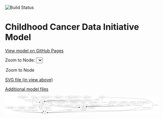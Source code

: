 <link rel='stylesheet' href="assets/style.css">
<link rel='stylesheet' href="https://unpkg.com/leaflet@1.5.1/dist/leaflet.css" integrity="sha512-xwE/Az9zrjBIphAcBb3F6JVqxf46+CDLwfLMHloNu6KEQCAWi6HcDUbeOfBIptF7tcCzusKFjFw2yuvEpDL9wQ==" crossorigin="">
<script type="text/javascript" src="https://code.jquery.com/jquery-3.2.1.min.js"></script>
<script type="text/javascript"  src="https://unpkg.com/leaflet@1.5.1/dist/leaflet.js"></script>
<script type="text/javascript" src="assets/actions.js"></script>

![Build Status](https://github.com/CBIIT/ccdi-model/actions/workflows/model-test-and-deploy.yml/badge.svg)

# Childhood Cancer Data Initiative Model

[View model on GitHub Pages](https://cbiit.github.io/ccdi-model/)



Zoom to Node: <select id="node_select">
  <option value="">Zoom to Node</option>
</select>
<div id="model"></div>

<p>
<a href="./model-desc/ccdi-model.svg">SVG file (in view above)</a>
<p>
<a href="./model-desc">Additional model files</a>
<div id='graph' style='display:off;'>
<svg width="2536pt" height="305pt"
 viewBox="0.00 0.00 2536.09 305.00" xmlns="http://www.w3.org/2000/svg" xmlns:xlink="http://www.w3.org/1999/xlink">
<g id="graph0" class="graph" transform="scale(1 1) rotate(0) translate(4 301)">
<title>Perl</title>
<polygon fill="#ffffff" stroke="transparent" points="-4,4 -4,-301 2532.0923,-301 2532.0923,4 -4,4"/>
<!-- therapeutic_procedure -->
<g id="node1" class="node">
<title>therapeutic_procedure</title>
<ellipse fill="none" stroke="#000000" cx="922.0923" cy="-192" rx="117.7793" ry="18"/>
<text text-anchor="middle" x="922.0923" y="-188.3" font-family="Times,serif" font-size="14.00" fill="#000000">therapeutic_procedure</text>
</g>
<!-- participant -->
<g id="node14" class="node">
<title>participant</title>
<ellipse fill="none" stroke="#000000" cx="1289.0923" cy="-105" rx="62.2891" ry="18"/>
<text text-anchor="middle" x="1289.0923" y="-101.3" font-family="Times,serif" font-size="14.00" fill="#000000">participant</text>
</g>
<!-- therapeutic_procedure&#45;&gt;participant -->
<g id="edge18" class="edge">
<title>therapeutic_procedure&#45;&gt;participant</title>
<path fill="none" stroke="#000000" d="M929.69,-173.8262C935.4615,-162.4174 944.5559,-148.4922 957.0923,-141 978.9257,-127.9516 1126.8338,-115.8759 1217.7098,-109.5708"/>
<polygon fill="#000000" stroke="#000000" points="1218.2153,-113.0445 1227.9521,-108.8678 1217.7359,-106.0609 1218.2153,-113.0445"/>
<text text-anchor="middle" x="1050.0923" y="-144.8" font-family="Times,serif" font-size="14.00" fill="#000000">of_therapeutic_procedure</text>
</g>
<!-- study_personnel -->
<g id="node2" class="node">
<title>study_personnel</title>
<ellipse fill="none" stroke="#000000" cx="87.0923" cy="-105" rx="87.1846" ry="18"/>
<text text-anchor="middle" x="87.0923" y="-101.3" font-family="Times,serif" font-size="14.00" fill="#000000">study_personnel</text>
</g>
<!-- study -->
<g id="node22" class="node">
<title>study</title>
<ellipse fill="none" stroke="#000000" cx="652.0923" cy="-18" rx="36.2938" ry="18"/>
<text text-anchor="middle" x="652.0923" y="-14.3" font-family="Times,serif" font-size="14.00" fill="#000000">study</text>
</g>
<!-- study_personnel&#45;&gt;study -->
<g id="edge11" class="edge">
<title>study_personnel&#45;&gt;study</title>
<path fill="none" stroke="#000000" d="M100.5484,-87.0407C110.3785,-75.4131 124.7973,-61.1519 141.0923,-54 182.9398,-35.6331 487.0154,-23.5521 605.2471,-19.5036"/>
<polygon fill="#000000" stroke="#000000" points="605.5561,-22.9952 615.432,-19.159 605.3193,-15.9992 605.5561,-22.9952"/>
<text text-anchor="middle" x="210.5923" y="-57.8" font-family="Times,serif" font-size="14.00" fill="#000000">of_study_personnel</text>
</g>
<!-- study_funding -->
<g id="node3" class="node">
<title>study_funding</title>
<ellipse fill="none" stroke="#000000" cx="269.0923" cy="-105" rx="77.1866" ry="18"/>
<text text-anchor="middle" x="269.0923" y="-101.3" font-family="Times,serif" font-size="14.00" fill="#000000">study_funding</text>
</g>
<!-- study_funding&#45;&gt;study -->
<g id="edge25" class="edge">
<title>study_funding&#45;&gt;study</title>
<path fill="none" stroke="#000000" d="M274.5846,-86.8729C279.0276,-75.4839 286.4868,-61.563 298.0923,-54 323.2955,-37.5755 515.0941,-25.3032 605.3754,-20.3733"/>
<polygon fill="#000000" stroke="#000000" points="605.8078,-23.8552 615.6051,-19.8225 605.4313,-16.8653 605.8078,-23.8552"/>
<text text-anchor="middle" x="360.0923" y="-57.8" font-family="Times,serif" font-size="14.00" fill="#000000">of_study_funding</text>
</g>
<!-- pathology_file -->
<g id="node4" class="node">
<title>pathology_file</title>
<ellipse fill="none" stroke="#000000" cx="1351.0923" cy="-279" rx="76.0865" ry="18"/>
<text text-anchor="middle" x="1351.0923" y="-275.3" font-family="Times,serif" font-size="14.00" fill="#000000">pathology_file</text>
</g>
<!-- sample -->
<g id="node23" class="node">
<title>sample</title>
<ellipse fill="none" stroke="#000000" cx="614.0923" cy="-192" rx="44.393" ry="18"/>
<text text-anchor="middle" x="614.0923" y="-188.3" font-family="Times,serif" font-size="14.00" fill="#000000">sample</text>
</g>
<!-- pathology_file&#45;&gt;sample -->
<g id="edge12" class="edge">
<title>pathology_file&#45;&gt;sample</title>
<path fill="none" stroke="#000000" d="M1329.2008,-261.7572C1312.6344,-249.815 1288.763,-234.8754 1265.0923,-228 1137.4199,-190.9162 797.9231,-233.6377 667.0923,-210 663.3837,-209.33 659.5825,-208.4498 655.8017,-207.4387"/>
<polygon fill="#000000" stroke="#000000" points="656.5019,-203.9958 645.9196,-204.5103 654.513,-210.7073 656.5019,-203.9958"/>
<text text-anchor="middle" x="1359.0923" y="-231.8" font-family="Times,serif" font-size="14.00" fill="#000000">of_pathology_file</text>
</g>
<!-- study_admin -->
<g id="node5" class="node">
<title>study_admin</title>
<ellipse fill="none" stroke="#000000" cx="435.0923" cy="-105" rx="70.3881" ry="18"/>
<text text-anchor="middle" x="435.0923" y="-101.3" font-family="Times,serif" font-size="14.00" fill="#000000">study_admin</text>
</g>
<!-- study_admin&#45;&gt;study -->
<g id="edge1" class="edge">
<title>study_admin&#45;&gt;study</title>
<path fill="none" stroke="#000000" d="M427.8408,-86.9813C424.799,-76.2115 423.4982,-62.9313 431.0923,-54 442.2803,-40.842 544.4417,-28.6034 605.8747,-22.3489"/>
<polygon fill="#000000" stroke="#000000" points="606.5008,-25.8038 616.1022,-21.3244 605.8031,-18.8386 606.5008,-25.8038"/>
<text text-anchor="middle" x="487.5923" y="-57.8" font-family="Times,serif" font-size="14.00" fill="#000000">of_study_admin</text>
</g>
<!-- radiology_file -->
<g id="node6" class="node">
<title>radiology_file</title>
<ellipse fill="none" stroke="#000000" cx="1961.0923" cy="-192" rx="73.387" ry="18"/>
<text text-anchor="middle" x="1961.0923" y="-188.3" font-family="Times,serif" font-size="14.00" fill="#000000">radiology_file</text>
</g>
<!-- radiology_file&#45;&gt;participant -->
<g id="edge30" class="edge">
<title>radiology_file&#45;&gt;participant</title>
<path fill="none" stroke="#000000" d="M1914.4766,-177.9763C1894.2479,-171.6442 1870.3661,-163.8354 1849.0923,-156 1832.8271,-150.0093 1830.0182,-144.7362 1813.0923,-141 1616.3365,-97.5688 1559.499,-151.9151 1360.0923,-123 1354.6651,-122.213 1349.0516,-121.1804 1343.4686,-120.0072"/>
<polygon fill="#000000" stroke="#000000" points="1344.023,-116.5446 1333.4988,-117.7664 1342.4878,-123.3742 1344.023,-116.5446"/>
<text text-anchor="middle" x="1908.0923" y="-144.8" font-family="Times,serif" font-size="14.00" fill="#000000">of_radiology_file</text>
</g>
<!-- cytogenomic_file -->
<g id="node7" class="node">
<title>cytogenomic_file</title>
<ellipse fill="none" stroke="#000000" cx="284.0923" cy="-279" rx="89.8845" ry="18"/>
<text text-anchor="middle" x="284.0923" y="-275.3" font-family="Times,serif" font-size="14.00" fill="#000000">cytogenomic_file</text>
</g>
<!-- cytogenomic_file&#45;&gt;sample -->
<g id="edge6" class="edge">
<title>cytogenomic_file&#45;&gt;sample</title>
<path fill="none" stroke="#000000" d="M292.0685,-260.8744C298.0729,-249.486 307.4424,-235.5653 320.0923,-228 359.3972,-204.4935 486.3383,-196.2697 559.9346,-193.4416"/>
<polygon fill="#000000" stroke="#000000" points="560.0845,-196.9385 569.9506,-193.0773 559.83,-189.9432 560.0845,-196.9385"/>
<text text-anchor="middle" x="391.5923" y="-231.8" font-family="Times,serif" font-size="14.00" fill="#000000">of_cytogenomic_file</text>
</g>
<!-- diagnosis -->
<g id="node8" class="node">
<title>diagnosis</title>
<ellipse fill="none" stroke="#000000" cx="2107.0923" cy="-192" rx="54.6905" ry="18"/>
<text text-anchor="middle" x="2107.0923" y="-188.3" font-family="Times,serif" font-size="14.00" fill="#000000">diagnosis</text>
</g>
<!-- diagnosis&#45;&gt;participant -->
<g id="edge29" class="edge">
<title>diagnosis&#45;&gt;participant</title>
<path fill="none" stroke="#000000" d="M2065.0924,-180.412C2037.2918,-172.4871 2003.5633,-162.3123 1990.0923,-156 1979.0413,-150.8217 1978.7375,-144.6505 1967.0923,-141 1902.7075,-120.8169 1426.9159,-132.3466 1360.0923,-123 1354.6612,-122.2404 1349.0451,-121.2259 1343.4605,-120.0639"/>
<polygon fill="#000000" stroke="#000000" points="1344.0114,-116.6008 1333.4888,-117.8364 1342.4852,-123.4324 1344.0114,-116.6008"/>
<text text-anchor="middle" x="2034.5923" y="-144.8" font-family="Times,serif" font-size="14.00" fill="#000000">of_diagnosis</text>
</g>
<!-- follow_up -->
<g id="node9" class="node">
<title>follow_up</title>
<ellipse fill="none" stroke="#000000" cx="731.0923" cy="-192" rx="55.4913" ry="18"/>
<text text-anchor="middle" x="731.0923" y="-188.3" font-family="Times,serif" font-size="14.00" fill="#000000">follow_up</text>
</g>
<!-- follow_up&#45;&gt;participant -->
<g id="edge2" class="edge">
<title>follow_up&#45;&gt;participant</title>
<path fill="none" stroke="#000000" d="M759.4816,-176.4546C782.6132,-164.5779 816.5021,-148.9405 848.0923,-141 915.9336,-123.9474 1110.4486,-112.9376 1217.0632,-108.0033"/>
<polygon fill="#000000" stroke="#000000" points="1217.2693,-111.4976 1227.0991,-107.5448 1216.9498,-104.5049 1217.2693,-111.4976"/>
<text text-anchor="middle" x="893.0923" y="-144.8" font-family="Times,serif" font-size="14.00" fill="#000000">of_follow_up</text>
</g>
<!-- cell_line -->
<g id="node10" class="node">
<title>cell_line</title>
<ellipse fill="none" stroke="#000000" cx="475.0923" cy="-279" rx="49.2915" ry="18"/>
<text text-anchor="middle" x="475.0923" y="-275.3" font-family="Times,serif" font-size="14.00" fill="#000000">cell_line</text>
</g>
<!-- cell_line&#45;&gt;study -->
<g id="edge16" class="edge">
<title>cell_line&#45;&gt;study</title>
<path fill="none" stroke="#000000" d="M466.0473,-260.9287C453.2569,-232.5258 434.1645,-176.9729 460.0923,-141 474.8844,-120.477 492.0058,-135.3365 514.0923,-123 535.8525,-110.8457 537.4418,-102.3327 557.0923,-87 578.5546,-70.2536 603.4775,-52.2018 622.4098,-38.764"/>
<polygon fill="#000000" stroke="#000000" points="624.5083,-41.5668 630.6529,-32.9358 620.4671,-35.8511 624.5083,-41.5668"/>
<text text-anchor="middle" x="500.5923" y="-144.8" font-family="Times,serif" font-size="14.00" fill="#000000">of_cell_line</text>
</g>
<!-- cell_line&#45;&gt;sample -->
<g id="edge17" class="edge">
<title>cell_line&#45;&gt;sample</title>
<path fill="none" stroke="#000000" d="M468.4815,-260.711C465.8957,-250.1094 465.0114,-237.1 472.0923,-228 483.1801,-213.7504 525.6494,-204.2332 561.2795,-198.5824"/>
<polygon fill="#000000" stroke="#000000" points="562.2306,-201.9783 571.5942,-197.0211 561.183,-195.0572 562.2306,-201.9783"/>
<text text-anchor="middle" x="512.5923" y="-231.8" font-family="Times,serif" font-size="14.00" fill="#000000">of_cell_line</text>
</g>
<!-- medical_history -->
<g id="node11" class="node">
<title>medical_history</title>
<ellipse fill="none" stroke="#000000" cx="1784.0923" cy="-192" rx="85.2851" ry="18"/>
<text text-anchor="middle" x="1784.0923" y="-188.3" font-family="Times,serif" font-size="14.00" fill="#000000">medical_history</text>
</g>
<!-- medical_history&#45;&gt;participant -->
<g id="edge15" class="edge">
<title>medical_history&#45;&gt;participant</title>
<path fill="none" stroke="#000000" d="M1740.7324,-176.484C1705.9,-164.7065 1655.4766,-149.1881 1610.0923,-141 1500.4635,-121.2211 1470.0667,-140.757 1360.0923,-123 1354.7569,-122.1385 1349.2362,-121.067 1343.7388,-119.8789"/>
<polygon fill="#000000" stroke="#000000" points="1344.4419,-116.4494 1333.9136,-117.6346 1342.883,-123.2736 1344.4419,-116.4494"/>
<text text-anchor="middle" x="1741.0923" y="-144.8" font-family="Times,serif" font-size="14.00" fill="#000000">of_medical_history</text>
</g>
<!-- pdx -->
<g id="node12" class="node">
<title>pdx</title>
<ellipse fill="none" stroke="#000000" cx="594.0923" cy="-105" rx="27.8951" ry="18"/>
<text text-anchor="middle" x="594.0923" y="-101.3" font-family="Times,serif" font-size="14.00" fill="#000000">pdx</text>
</g>
<!-- pdx&#45;&gt;study -->
<g id="edge20" class="edge">
<title>pdx&#45;&gt;study</title>
<path fill="none" stroke="#000000" d="M602.6297,-87.5118C607.8089,-77.4324 614.8089,-64.6824 622.0923,-54 624.6889,-50.1916 627.6056,-46.3056 630.5734,-42.563"/>
<polygon fill="#000000" stroke="#000000" points="633.403,-44.6324 637.048,-34.6843 627.9949,-40.188 633.403,-44.6324"/>
<text text-anchor="middle" x="646.0923" y="-57.8" font-family="Times,serif" font-size="14.00" fill="#000000">of_pdx</text>
</g>
<!-- pdx&#45;&gt;sample -->
<g id="edge21" class="edge">
<title>pdx&#45;&gt;sample</title>
<path fill="none" stroke="#000000" d="M608.6474,-120.6401C613.2341,-126.5666 617.7203,-133.6644 620.0923,-141 622.4041,-148.1494 622.5433,-156.1191 621.69,-163.594"/>
<polygon fill="#000000" stroke="#000000" points="618.1985,-163.2451 619.9457,-173.6948 625.0964,-164.4363 618.1985,-163.2451"/>
<text text-anchor="middle" x="647.0923" y="-144.8" font-family="Times,serif" font-size="14.00" fill="#000000">of_pdx</text>
</g>
<!-- study_arm -->
<g id="node13" class="node">
<title>study_arm</title>
<ellipse fill="none" stroke="#000000" cx="700.0923" cy="-105" rx="59.5901" ry="18"/>
<text text-anchor="middle" x="700.0923" y="-101.3" font-family="Times,serif" font-size="14.00" fill="#000000">study_arm</text>
</g>
<!-- study_arm&#45;&gt;study -->
<g id="edge31" class="edge">
<title>study_arm&#45;&gt;study</title>
<path fill="none" stroke="#000000" d="M690.1466,-86.9735C683.364,-74.6801 674.2692,-58.1956 666.6715,-44.4249"/>
<polygon fill="#000000" stroke="#000000" points="669.593,-42.4747 661.6976,-35.4097 663.4639,-45.8563 669.593,-42.4747"/>
<text text-anchor="middle" x="727.5923" y="-57.8" font-family="Times,serif" font-size="14.00" fill="#000000">of_study_arm</text>
</g>
<!-- participant&#45;&gt;study -->
<g id="edge14" class="edge">
<title>participant&#45;&gt;study</title>
<path fill="none" stroke="#000000" d="M1232.5628,-97.2793C1107.8112,-80.241 811.0158,-39.7054 697.4039,-24.1886"/>
<polygon fill="#000000" stroke="#000000" points="697.6916,-20.6954 687.3099,-22.8099 696.7443,-27.6311 697.6916,-20.6954"/>
<text text-anchor="middle" x="1059.5923" y="-57.8" font-family="Times,serif" font-size="14.00" fill="#000000">of_participant</text>
</g>
<!-- sequencing_file -->
<g id="node15" class="node">
<title>sequencing_file</title>
<ellipse fill="none" stroke="#000000" cx="880.0923" cy="-279" rx="83.3857" ry="18"/>
<text text-anchor="middle" x="880.0923" y="-275.3" font-family="Times,serif" font-size="14.00" fill="#000000">sequencing_file</text>
</g>
<!-- sequencing_file&#45;&gt;sample -->
<g id="edge26" class="edge">
<title>sequencing_file&#45;&gt;sample</title>
<path fill="none" stroke="#000000" d="M872.8589,-260.8046C867.3146,-249.3868 858.494,-235.4594 846.0923,-228 811.8335,-207.394 706.1603,-218.4828 667.0923,-210 663.5104,-209.2223 659.8334,-208.283 656.1672,-207.2466"/>
<polygon fill="#000000" stroke="#000000" points="657.146,-203.886 646.5601,-204.3207 655.1066,-210.5824 657.146,-203.886"/>
<text text-anchor="middle" x="928.5923" y="-231.8" font-family="Times,serif" font-size="14.00" fill="#000000">of_sequencing_file</text>
</g>
<!-- molecular_test -->
<g id="node16" class="node">
<title>molecular_test</title>
<ellipse fill="none" stroke="#000000" cx="1138.0923" cy="-192" rx="79.8859" ry="18"/>
<text text-anchor="middle" x="1138.0923" y="-188.3" font-family="Times,serif" font-size="14.00" fill="#000000">molecular_test</text>
</g>
<!-- molecular_test&#45;&gt;participant -->
<g id="edge13" class="edge">
<title>molecular_test&#45;&gt;participant</title>
<path fill="none" stroke="#000000" d="M1140.6656,-173.6157C1143.12,-162.7083 1147.8837,-149.4118 1157.0923,-141 1167.6034,-131.3983 1197.211,-122.8956 1225.7274,-116.5678"/>
<polygon fill="#000000" stroke="#000000" points="1226.6914,-119.9407 1235.7355,-114.422 1225.2239,-113.0962 1226.6914,-119.9407"/>
<text text-anchor="middle" x="1221.0923" y="-144.8" font-family="Times,serif" font-size="14.00" fill="#000000">of_molecular_test</text>
</g>
<!-- methylation_array_file -->
<g id="node17" class="node">
<title>methylation_array_file</title>
<ellipse fill="none" stroke="#000000" cx="663.0923" cy="-279" rx="115.8798" ry="18"/>
<text text-anchor="middle" x="663.0923" y="-275.3" font-family="Times,serif" font-size="14.00" fill="#000000">methylation_array_file</text>
</g>
<!-- methylation_array_file&#45;&gt;sample -->
<g id="edge19" class="edge">
<title>methylation_array_file&#45;&gt;sample</title>
<path fill="none" stroke="#000000" d="M662.2648,-260.5804C661.1464,-250.4345 658.6372,-237.9247 653.0923,-228 650.5179,-223.3922 647.143,-219.0441 643.4547,-215.0701"/>
<polygon fill="#000000" stroke="#000000" points="645.7123,-212.3833 636.1038,-207.9192 640.8312,-217.4009 645.7123,-212.3833"/>
<text text-anchor="middle" x="750.5923" y="-231.8" font-family="Times,serif" font-size="14.00" fill="#000000">of_methylation_array_file</text>
</g>
<!-- exposure -->
<g id="node18" class="node">
<title>exposure</title>
<ellipse fill="none" stroke="#000000" cx="1289.0923" cy="-192" rx="53.0913" ry="18"/>
<text text-anchor="middle" x="1289.0923" y="-188.3" font-family="Times,serif" font-size="14.00" fill="#000000">exposure</text>
</g>
<!-- exposure&#45;&gt;participant -->
<g id="edge7" class="edge">
<title>exposure&#45;&gt;participant</title>
<path fill="none" stroke="#000000" d="M1289.0923,-173.9735C1289.0923,-162.1918 1289.0923,-146.5607 1289.0923,-133.1581"/>
<polygon fill="#000000" stroke="#000000" points="1292.5924,-133.0033 1289.0923,-123.0034 1285.5924,-133.0034 1292.5924,-133.0033"/>
<text text-anchor="middle" x="1332.5923" y="-144.8" font-family="Times,serif" font-size="14.00" fill="#000000">of_exposure</text>
</g>
<!-- publication -->
<g id="node19" class="node">
<title>publication</title>
<ellipse fill="none" stroke="#000000" cx="1432.0923" cy="-105" rx="63.0888" ry="18"/>
<text text-anchor="middle" x="1432.0923" y="-101.3" font-family="Times,serif" font-size="14.00" fill="#000000">publication</text>
</g>
<!-- publication&#45;&gt;study -->
<g id="edge28" class="edge">
<title>publication&#45;&gt;study</title>
<path fill="none" stroke="#000000" d="M1385.7839,-92.6148C1377.2757,-90.57 1368.4445,-88.5991 1360.0923,-87 1113.6701,-39.8216 812.4797,-24.0687 698.6385,-19.5756"/>
<polygon fill="#000000" stroke="#000000" points="698.6589,-16.0739 688.5318,-19.1871 698.3899,-23.0687 698.6589,-16.0739"/>
<text text-anchor="middle" x="1297.0923" y="-57.8" font-family="Times,serif" font-size="14.00" fill="#000000">of_publication</text>
</g>
<!-- clinical_measure_file -->
<g id="node20" class="node">
<title>clinical_measure_file</title>
<ellipse fill="none" stroke="#000000" cx="2288.0923" cy="-192" rx="108.5808" ry="18"/>
<text text-anchor="middle" x="2288.0923" y="-188.3" font-family="Times,serif" font-size="14.00" fill="#000000">clinical_measure_file</text>
</g>
<!-- clinical_measure_file&#45;&gt;participant -->
<g id="edge23" class="edge">
<title>clinical_measure_file&#45;&gt;participant</title>
<path fill="none" stroke="#000000" d="M2208.2617,-179.6747C2167.019,-172.6859 2121.3765,-163.8041 2102.0923,-156 2090.7795,-151.4218 2090.7459,-144.6236 2079.0923,-141 2002.7823,-117.2719 1439.2611,-133.8871 1360.0923,-123 1354.5807,-122.2421 1348.8794,-121.2175 1343.2141,-120.0395"/>
<polygon fill="#000000" stroke="#000000" points="1343.6271,-116.5455 1333.1042,-117.778 1342.0989,-123.3767 1343.6271,-116.5455"/>
<text text-anchor="middle" x="2188.0923" y="-144.8" font-family="Times,serif" font-size="14.00" fill="#000000">of_clinical_measure_file</text>
</g>
<!-- clinical_measure_file&#45;&gt;study -->
<g id="edge24" class="edge">
<title>clinical_measure_file&#45;&gt;study</title>
<path fill="none" stroke="#000000" d="M2288.0279,-173.9319C2286.959,-162.7177 2283.5848,-148.9709 2274.0923,-141 2116.4877,-8.6595 1557.3472,-68.9551 1352.0923,-54 1106.3627,-36.0959 811.4662,-23.9938 698.8813,-19.7154"/>
<polygon fill="#000000" stroke="#000000" points="698.6878,-16.2057 688.5629,-19.3259 698.4237,-23.2008 698.6878,-16.2057"/>
<text text-anchor="middle" x="2330.0923" y="-101.3" font-family="Times,serif" font-size="14.00" fill="#000000">of_clinical_measure_file</text>
</g>
<!-- family_relationship -->
<g id="node21" class="node">
<title>family_relationship</title>
<ellipse fill="none" stroke="#000000" cx="1460.0923" cy="-192" rx="100.1823" ry="18"/>
<text text-anchor="middle" x="1460.0923" y="-188.3" font-family="Times,serif" font-size="14.00" fill="#000000">family_relationship</text>
</g>
<!-- family_relationship&#45;&gt;participant -->
<g id="edge22" class="edge">
<title>family_relationship&#45;&gt;participant</title>
<path fill="none" stroke="#000000" d="M1435.2431,-174.415C1419.8071,-163.9375 1399.309,-150.8128 1380.0923,-141 1367.064,-134.3472 1352.5054,-128.0972 1338.9197,-122.7316"/>
<polygon fill="#000000" stroke="#000000" points="1339.8243,-119.3289 1329.235,-118.9878 1337.3003,-125.8581 1339.8243,-119.3289"/>
<text text-anchor="middle" x="1484.5923" y="-144.8" font-family="Times,serif" font-size="14.00" fill="#000000">of_family_relationship</text>
</g>
<!-- sample&#45;&gt;cell_line -->
<g id="edge9" class="edge">
<title>sample&#45;&gt;cell_line</title>
<path fill="none" stroke="#000000" d="M596.6296,-208.7329C583.1154,-221.4678 565.3555,-237.6826 557.0923,-243 545.6317,-250.3749 532.4055,-256.9202 519.9666,-262.3392"/>
<polygon fill="#000000" stroke="#000000" points="518.5104,-259.1546 510.6502,-266.2587 521.225,-265.6069 518.5104,-259.1546"/>
<text text-anchor="middle" x="611.5923" y="-231.8" font-family="Times,serif" font-size="14.00" fill="#000000">of_sample</text>
</g>
<!-- sample&#45;&gt;pdx -->
<g id="edge8" class="edge">
<title>sample&#45;&gt;pdx</title>
<path fill="none" stroke="#000000" d="M578.3817,-181.3026C566.281,-175.7811 554.0718,-167.6735 547.0923,-156 539.4893,-143.2839 550.0534,-131.0095 563.0769,-121.6899"/>
<polygon fill="#000000" stroke="#000000" points="565.3382,-124.395 571.8241,-116.0174 561.5295,-118.5219 565.3382,-124.395"/>
<text text-anchor="middle" x="583.5923" y="-144.8" font-family="Times,serif" font-size="14.00" fill="#000000">of_sample</text>
</g>
<!-- sample&#45;&gt;participant -->
<g id="edge10" class="edge">
<title>sample&#45;&gt;participant</title>
<path fill="none" stroke="#000000" d="M639.8541,-177.2648C662.3581,-165.1895 696.3095,-148.8578 728.0923,-141 818.4928,-118.65 1085.8523,-109.6167 1216.1136,-106.4659"/>
<polygon fill="#000000" stroke="#000000" points="1216.4743,-109.9585 1226.3886,-106.2227 1216.3086,-102.9604 1216.4743,-109.9585"/>
<text text-anchor="middle" x="764.5923" y="-144.8" font-family="Times,serif" font-size="14.00" fill="#000000">of_sample</text>
</g>
<!-- synonym -->
<g id="node24" class="node">
<title>synonym</title>
<ellipse fill="none" stroke="#000000" cx="1596.0923" cy="-279" rx="51.9908" ry="18"/>
<text text-anchor="middle" x="1596.0923" y="-275.3" font-family="Times,serif" font-size="14.00" fill="#000000">synonym</text>
</g>
<!-- synonym&#45;&gt;participant -->
<g id="edge3" class="edge">
<title>synonym&#45;&gt;participant</title>
<path fill="none" stroke="#000000" d="M1598.5209,-260.9611C1601.4213,-231.0404 1602.2045,-171.4338 1568.0923,-141 1533.4726,-110.1136 1405.8394,-130.726 1360.0923,-123 1354.7633,-122.1 1349.2468,-121.0027 1343.7521,-119.7985"/>
<polygon fill="#000000" stroke="#000000" points="1344.4606,-116.3701 1333.93,-117.5349 1342.8885,-123.1913 1344.4606,-116.3701"/>
<text text-anchor="middle" x="1640.5923" y="-188.3" font-family="Times,serif" font-size="14.00" fill="#000000">of_synonym</text>
</g>
<!-- synonym&#45;&gt;study -->
<g id="edge5" class="edge">
<title>synonym&#45;&gt;study</title>
<path fill="none" stroke="#000000" d="M1648.0808,-278.2177C1818.1986,-275.166 2350.5537,-261.544 2406.0923,-210 2446.4203,-172.5725 2458.074,-126.8064 2420.0923,-87 2389.4894,-54.9269 975.717,-24.5764 698.8441,-18.9345"/>
<polygon fill="#000000" stroke="#000000" points="698.8018,-15.433 688.7328,-18.7291 698.6597,-22.4316 698.8018,-15.433"/>
<text text-anchor="middle" x="2485.5923" y="-144.8" font-family="Times,serif" font-size="14.00" fill="#000000">of_synonym</text>
</g>
<!-- synonym&#45;&gt;sample -->
<g id="edge4" class="edge">
<title>synonym&#45;&gt;sample</title>
<path fill="none" stroke="#000000" d="M1561.1452,-265.6624C1526.8301,-253.2813 1472.7055,-235.6465 1424.0923,-228 1257.8662,-201.854 832.7748,-239.3944 667.0923,-210 663.3816,-209.3417 659.5789,-208.4697 655.7972,-207.464"/>
<polygon fill="#000000" stroke="#000000" points="656.4954,-204.0208 645.9135,-204.5441 654.5121,-210.734 656.4954,-204.0208"/>
<text text-anchor="middle" x="1528.5923" y="-231.8" font-family="Times,serif" font-size="14.00" fill="#000000">of_synonym</text>
</g>
<!-- single_cell_sequencing_file -->
<g id="node25" class="node">
<title>single_cell_sequencing_file</title>
<ellipse fill="none" stroke="#000000" cx="1119.0923" cy="-279" rx="137.5759" ry="18"/>
<text text-anchor="middle" x="1119.0923" y="-275.3" font-family="Times,serif" font-size="14.00" fill="#000000">single_cell_sequencing_file</text>
</g>
<!-- single_cell_sequencing_file&#45;&gt;sample -->
<g id="edge27" class="edge">
<title>single_cell_sequencing_file&#45;&gt;sample</title>
<path fill="none" stroke="#000000" d="M1086.5207,-261.4881C1062.958,-249.7448 1029.9635,-235.1638 999.0923,-228 855.1449,-194.5966 812.1834,-238.0216 667.0923,-210 663.4427,-209.2952 659.7006,-208.3991 655.975,-207.3847"/>
<polygon fill="#000000" stroke="#000000" points="656.8101,-203.9814 646.2266,-204.4732 654.8068,-210.6887 656.8101,-203.9814"/>
<text text-anchor="middle" x="1152.5923" y="-231.8" font-family="Times,serif" font-size="14.00" fill="#000000">of_single_cell_sequencing_file</text>
</g>
</g>
</svg>
</div>
